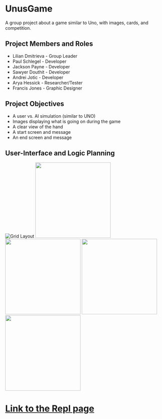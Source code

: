 # UnusGame
 A group project about a game similar to Uno, with images, cards, and competition.

##  Project Members and Roles
* Lilian Dmitrieva - Group Leader
* Paul Schlegel - Developer
* Jackson Payne - Developer
* Sawyer Douthit - Developer
* Andrei Jotic - Developer
* Arya Hessick - Researcher/Tester
* Francis Jones - Graphic Designer

## Project Objectives

* A user vs. AI simulation (similar to UNO)
* Images displaying what is going on during the game
* A clear view of the hand
* A start screen and message
* An end screen and message

## User-Interface and Logic Planning

 ![Grid Layout](https://github.com/LilianDm/UnusGame/blob/main/images/UnusGridLayout.png?raw=true)
 <img src="https://github.com/LilianDm/UnusGame/blob/main/images/Cards/cards_0.png?raw=true" width="240" height="240">
 <img src= "https://github.com/LilianDm/UnusGame/blob/main/images/Cards/cards_1.png?raw=true" width="240" height="240">
 <img src="https://github.com/LilianDm/UnusGame/blob/main/images/Cards/cards_2.png?raw=true" width="240" height="240">
 <img src="https://github.com/LilianDm/UnusGame/blob/main/images/Cards/cards_3.png?raw=true" width="240" height="240">

#  [Link to the Repl page](https://replit.com/join/gnumiivyfg-9622884)
